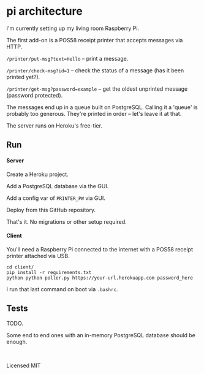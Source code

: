 # pi architecture

I'm currently setting up my living room Raspberry Pi.

The first add-on is a POS58 receipt printer that accepts messages via HTTP.

`/printer/put-msg?text=Hello` – print a message.

`/printer/check-msg?id=1` – check the status of a message (has it been printed yet?).

`/printer/get-msg?password=example` – get the oldest unprinted message (password protected).

The messages end up in a queue built on PostgreSQL. Calling it a 'queue' is probably too generous. They're printed in order – let's leave it at that.

The server runs on Heroku's free-tier.

## Run

#### Server

Create a Heroku project.

Add a PostgreSQL database via the GUI.

Add a config var of `PRINTER_PW` via GUI.

Deploy from this GitHub repository.

That's it. No migrations or other setup required.

#### Client

You'll need a Raspberry Pi connected to the internet with a POS58 receipt printer attached via USB.

```
cd client/
pip install -r requirements.txt
python python poller.py https://your-url.herokuapp.com password_here 
```

I run that last command on boot via `.bashrc`.

## Tests

TODO.

Some end to end ones with an in-memory PostgreSQL database should be enough.

<br>

Licensed MIT